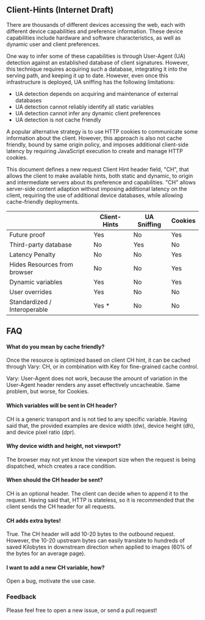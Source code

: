 ## Client-Hints (Internet Draft)

There are thousands of different devices accessing the web, each with different device capabilities and preference information. These device capabilities include hardware and software characteristics, as well as dynamic user and client preferences.

One way to infer some of these capabilities is through User-Agent (UA) detection against an established database of client signatures. However, this technique requires acquiring such a database, integrating it into the serving path, and keeping it up to date. However, even once this infrastructure is deployed, UA sniffing has the following limitations:

  - UA detection depends on acquiring and maintenance of external databases
  - UA detection cannot reliably identify all static variables
  - UA detection cannot infer any dynamic client preferences
  - UA detection is not cache friendly

A popular alternative strategy is to use HTTP cookies to communicate some information about the client. However, this approach is also not cache friendly, bound by same origin policy, and imposes additional client-side latency by requiring JavaScript execution to create and manage HTTP cookies.

This document defines a new request Client Hint header field, "CH", that allows the client to make available hints, both static and dynamic, to origin and intermediate servers about its preference and capabilities. "CH" allows server-side content adaption without imposing additional latency on the client, requiring the use of additional device databases, while allowing cache-friendly deployments.

<table>
<thead>
  <tr>
    <th></th>
    <th>Client-Hints</th>
    <th>UA Sniffing</th>
    <th>Cookies</th>
  </tr>
</thead>
<tbody>
  <tr>
    <td>Future proof</td>
    <td>Yes</td>
    <td>No</td>
    <td>Yes</td>
  </tr>
  <tr>
    <td>Third-party database</td>
    <td>No</td>
    <td>Yes</td>
    <td>No</td>
  </tr>
  <tr>
    <td>Latency Penalty</td>
    <td>No</td>
    <td>No</td>
    <td>Yes</td>
  </tr>
  <tr>
    <td>Hides Resources from browser</td>
    <td>No</td>
    <td>No</td>
    <td>Yes</td>
  </tr>
  <tr>
    <td>Dynamic variables</td>
    <td>Yes</td>
    <td>No</td>
    <td>Yes</td>
  </tr>
  <tr>
    <td>User overrides</td>
    <td>Yes</td>
    <td>No</td>
    <td>No</td>
  </tr>
  <tr>
    <td>Standardized / Interoperable</td>
    <td>Yes *</td>
    <td>No</td>
    <td>No</td>
  </tr>
</tbody>
</table>

## FAQ

#### What do you mean by cache friendly?

Once the resource is optimized based on client CH hint, it can be cached through Vary: CH, or in combination with Key for fine-grained cache control.

Vary: User-Agent does not work, because the amount of variation in the User-Agent header renders any asset effectively uncacheable. Same problem, but worse, for Cookies.

#### Which variables will be sent in CH header?

CH is a generic transport and is not tied to any specific variable. Having said that, the provided examples are device width (dw), device height (dh), and device pixel ratio (dpr).

#### Why device width and height, not viewport?

The browser may not yet know the viewport size when the request is being dispatched, which creates a race condition.

#### When should the CH header be sent?

CH is an optional header. The client can decide when to append it to the request. Having said that, HTTP is stateless, so it is recommended that the client sends the CH header for all requests.

#### CH adds extra bytes!

True. The CH header will add 10-20 bytes to the outbound request. However, the 10-20 upstream bytes can easily translate to hundreds of saved Kilobytes in downstream direction when applied to images (60% of the bytes for an average page).

#### I want to add a new CH variable, how?

Open a bug, motivate the use case.



### Feedback

Please feel free to open a new issue, or send a pull request!
